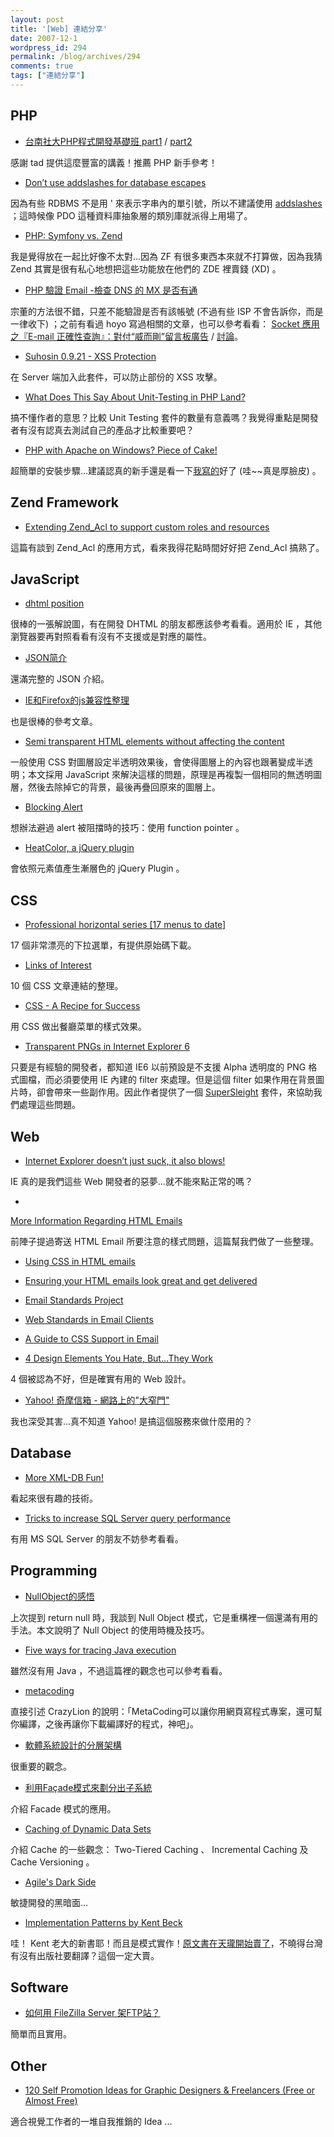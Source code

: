 ```yaml
---
layout: post
title: '[Web] 連結分享'
date: 2007-12-1
wordpress_id: 294
permalink: /blog/archives/294
comments: true
tags: ["連結分享"]
---
```


<!--more-->

## PHP

* [台南社大PHP程式開發基礎班 part1](http://tad.tnc.edu.tw/modules/tadbook2/open_book.php?book_sn=22) / [part2](http://tad.tnc.edu.tw/modules/tadbook2/open_book.php?book_sn=23)

感謝 tad 提供這麼豐富的講義！推薦 PHP 新手參考！

* [Don’t use addslashes for database escapes](http://www.jansch.nl/2007/11/30/dont-use-addslashes-for-database-escapes/)

因為有些 RDBMS 不是用 \' 來表示字串內的單引號，所以不建議使用 [addslashes](http://www.php.net/manual/en/function.addslashes.php) ；這時候像 PDO 這種資料庫抽象層的類別庫就派得上用場了。

* [PHP: Symfony vs. Zend](http://www.karlkatzke.com/php-symfony-vs-zend/)

我是覺得放在一起比好像不太對...因為 ZF 有很多東西本來就不打算做，因為我猜 Zend 其實是很有私心地想把這些功能放在他們的 ZDE 裡賣錢 (XD) 。

* [PHP 驗證 Email -檢查 DNS 的 MX 是否有通](http://plog.longwin.com.tw/programming/2007/11/30/validate_email_use_dns_mx_2007)

宗董的方法很不錯，只差不能驗證是否有該帳號 (不過有些 ISP 不會告訴你，而是一律收下) ；之前有看過 hoyo 寫過相關的文章，也可以參考看看： [Socket 應用之『E-mail 正確性查詢』：對付“威而剛”留言板廣告](http://www.hoyo.idv.tw/hoyoweb/document/view.php?sid=236&amp;author=hoyo&amp;status=view) / [討論](http://phorum.study-area.org/index.php/topic,44602.0.html)。

* [Suhosin 0.9.21 - XSS Protection](http://blog.php-security.org/archives/94-Suhosin-0.9.21-XSS-Protection.html)

在 Server 端加入此套件，可以防止部份的 XSS 攻擊。

* [What Does This Say About Unit-Testing in PHP Land?](http://paul-m-jones.com/blog/?p=270)

搞不懂作者的意思？比較 Unit Testing 套件的數量有意義嗎？我覺得重點是開發者有沒有認真去測試自己的產品才比較重要吧？

* [PHP with Apache on Windows? Piece of Cake!](http://www.phpbuilder.com/columns/rajeev_rakesh_20071125.php3)

超簡單的安裝步驟...建議認真的新手還是看一下[我寫的](http://blog.roodo.com/jaceju/archives/4225735.html)好了 (哇~~真是厚臉皮) 。 



## Zend Framework

* [Extending Zend_Acl to support custom roles and resources](http://blog.felho.hu/extending-zend_acl-to-support-custom-roles-and-resources.html)

這篇有談到 Zend_Acl 的應用方式，看來我得花點時間好好把 Zend_Acl 搞熟了。 



## JavaScript

* [dhtml position](http://blog.roodo.com/chhuang/archives/4559031.html)

很棒的一張解說圖，有在開發 DHTML 的朋友都應該參考看看。適用於 IE ，其他瀏覽器要再對照看看有沒有不支援或是對應的屬性。

* [JSON简介](http://www.mikecat.net//blogview.asp?logID=1744)

還滿完整的 JSON 介紹。

* [IE和Firefox的js兼容性整理](http://www.mikecat.net//blogview.asp?logID=1737)

也是很棒的參考文章。

* [Semi transparent HTML elements without affecting the content](http://www.hrcerqueira.com/semi-transparent-html-elements-without-affecting-the-content/)

一般使用 CSS 對圖層設定半透明效果後，會使得圖層上的內容也跟著變成半透明；本文採用 JavaScript 來解決這樣的問題，原理是再複製一個相同的無透明圖層，然後去除掉它的背景，最後再疊回原來的圖層上。

* [Blocking Alert](http://ha.ckers.org/blog/20071130/blocking-alert/)

想辦法避過 alert 被阻擋時的技巧：使用 function pointer 。 

* [HeatColor, a jQuery plugin](http://www.jnathanson.com/blog/client/jquery/heatcolor/index.cfm)

會依照元素值產生漸層色的 jQuery Plugin 。 



## CSS

* [Professional horizontal series [17 menus to date]](http://www.cssplay.co.uk/menus/pro_horizontal)

17 個非常漂亮的下拉選單，有提供原始碼下載。

* [Links of Interest](http://css-tricks.com/links-of-interest-10/)

10 個 CSS 文章連結的整理。

* [CSS - A Recipe for Success](http://www.search-this.com/2007/11/26/css-a-recipe-for-success/)

用 CSS 做出餐廳菜單的樣式效果。

* [Transparent PNGs in Internet Explorer 6](http://24ways.org/2007/supersleight-transparent-png-in-ie6)

只要是有經驗的開發者，都知道 IE6 以前預設是不支援 Alpha 透明度的 PNG 格式圖檔，而必須要使用 IE 內建的 filter 來處理。但是這個 filter 如果作用在背景圖片時，卻會帶來一些副作用。因此作者提供了一個 [SuperSleight](http://24ways.org/code/supersleight-transparent-png-in-ie6/supersleight.zip) 套件，來協助我們處理這些問題。 



## Web

* [Internet Explorer doesn’t just suck, it also blows!](http://www.sitepoint.com/blogs/2007/11/30/internet-explorer-doesnt-just-suck-it-also-blows/)

IE 真的是我們這些 Web 開發者的惡夢...就不能來點正常的嗎？

* 

[More Information Regarding HTML Emails](http://css-tricks.com/more-information-regarding-html-emails/)

前陣子提過寄送 HTML Email 所要注意的樣式問題，這篇幫我們做了一些整理。


* [Using CSS in HTML emails](http://css-tricks.com/using-css-in-html-emails-the-real-story/)
* [Ensuring your HTML emails look great and get delivered](http://www.thinkvitamin.com/features/design/ensuring-your-html-emails-look-great-and-get-delivered)
* [Email Standards Project](http://www.email-standards.org/)
* [Web Standards in Email Clients](http://shapeshed.com/journal/web_standards_in_email_clients/)
* [A Guide to CSS Support in Email](http://www.campaignmonitor.com/blog/archives/2007/04/a_guide_to_css_support_in_emai_2.html)


* [4 Design Elements You Hate, But...They Work](http://www.wakeuplater.com/website-tips/4-design-elements-you-hate-but-they-work.aspx)

4 個被認為不好，但是確實有用的 Web 設計。

* [Yahoo! 奇摩信箱 - 網路上的"大窄門"](http://www.neo.com.tw/archives/001119.html)

我也深受其害...真不知道 Yahoo! 是搞這個服務來做什麼用的？ 



## Database

* [More XML-DB Fun!](http://www.littlehart.net/atthekeyboard/2007/11/30/more-xml-db-fun/)

看起來很有趣的技術。

* [Tricks to increase SQL Server query performance](http://searchsqlserver.techtarget.com/tip/0,289483,sid87_gci1284087,00.html?track=sy41&amp;asrc=RSS_RSS-3_41)

有用 MS SQL Server 的朋友不妨參考看看。 



## Programming

* [NullObject的感悟](http://hi.baidu.com/thinkinginlamp/blog/item/72c659eecc59acf9b2fb95ed.html)

上次提到 return null 時，我談到 Null Object 模式，它是重構裡一個還滿有用的手法。本文說明了 Null Object 的使用時機及技巧。

* [Five ways for tracing Java execution](http://zvikico.typepad.com/problog/2007/11/five-ways-for-t.html)

雖然沒有用 Java ，不過這篇裡的觀念也可以參考看看。

* [metacoding](http://crazylion.wordpress.com/2007/11/30/metacoding/)

直接引述 CrazyLion 的說明：「MetaCoding可以讓你用網頁寫程式專案，還可幫你編譯，之後再讓你下載編譯好的程式，神吧」。

* [軟體系統設計的分層架構](http://www.javaworld.com.tw/roller/page/qing?entry=%E8%BB%9F%E9%AB%94%E7%B3%BB%E7%B5%B1%E8%A8%AD%E8%A8%88%E7%9A%84%E5%88%86%E5%B1%A4%E6%9E%B6%E6%A7%8B)

很重要的觀念。

* [利用Façade模式來劃分出子系統](http://www.javaworld.com.tw/roller/page/qing?entry=%E5%88%A9%E7%94%A8fa%C3%A7ade%E6%A8%A1%E5%BC%8F%E4%BE%86%E5%8A%83%E5%88%86%E5%87%BA%E5%AD%90%E7%B3%BB%E7%B5%B1)

介紹 Facade 模式的應用。

* [Caching of Dynamic Data Sets](http://techblog.tilllate.com/2007/11/30/caching-of-dynamic-data-sets/)

介紹 Cache 的一些觀念： Two-Tiered Caching 、 Incremental Caching 及 Cache Versioning 。 

* [Agile's Dark Side](http://blog.natural20software.com/article/agiles-dark-side)

敏捷開發的黑暗面...

* [Implementation Patterns by Kent Beck](http://saloon.javaranch.com/cgi-bin/ubb/ultimatebb.cgi?ubb=get_topic&amp;f=49&amp;t=000747)

哇！ Kent 老大的新書耶！而且是模式實作！[原文書在天瓏開始賣了](http://tlsj.tenlong.com.tw/WebModule/BookSearch/bookSearchViewAction.do?isbn=0321413091&amp;sid=34104)，不曉得台灣有沒有出版社要翻譯？這個一定大賣。



## Software

* [如何用 FileZilla Server 架FTP站？](http://briian.com/?p=4618)

簡單而且實用。 



## Other

* [120 Self Promotion Ideas for Graphic Designers &amp; Freelancers (Free or Almost Free)](http://allgraphicdesign.com/graphicsblog/2007/11/28/120-self-promotion-ideas-for-graphic-designers-freelancers-free-or-almost-free/)

適合視覺工作者的一堆自我推銷的 Idea ...  


